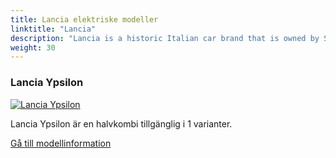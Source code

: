 ```yaml
---
title: Lancia elektriske modeller
linktitle: "Lancia"
description: "Lancia is a historic Italian car brand that is owned by Stellantis, the world's fourth-largest automaker. Lancia is known for its stylish and innovative cars, such as the Stratos, the Delta, and the Ypsilon."
weight: 30
---
```

<!-- markdownlint-disable MD033 -->
<!-- markdownlint-disable MD010 -->


<div class="container p-3 mb-4 bg-body-tertiary rounded border">
<h3> Lancia Ypsilon</h3>
	<div class="row">
		<div class="col col-12 col-md-6">
			<a href="ypsilon"><img src="https://media.evkx.net/multimedia/models/lancia/ypsilon/ypsilon/main_1_st.jpg" class="img-fluid" alt="Lancia Ypsilon" ></a>
		</div>
		<div class="col col-12 col-md-6">
<p>
Lancia Ypsilon är en halvkombi tillgänglig i 1 varianter.
</p>
	<a href="ypsilon/" class="btn btn-outline-primary" role="button">Gå till modellinformation</a>
		</div>
	</div>
</div>
